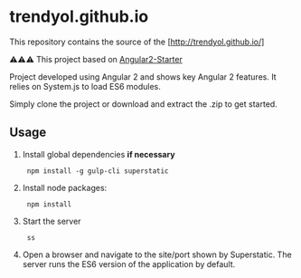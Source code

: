# trendyol.github.io

This repository contains the source of the [http://trendyol.github.io/]

:warning::warning::warning: This project based on [Angular2-Starter](https://github.com/DanWahlin/Angular2-Starter)

Project developed using Angular 2 and  shows key Angular 2 features. It relies on System.js to load ES6 modules.

Simply clone the project or download and extract the .zip to get started.


## Usage

1. Install global dependencies **if necessary**

        npm install -g gulp-cli superstatic

2. Install node packages:

        npm install

3. Start the server

        ss

4. Open a browser and navigate to the site/port shown by Superstatic. The server runs the ES6 version of the application by default.